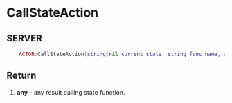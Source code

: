 # CallStateAction

## SERVER
```lua
	ACTOR:CallStateAction(string|nil current_state, string func_name, args ...)
```

## Return
1. **any** - any result calling state function.
